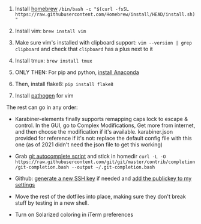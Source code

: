 1. Install [homebrew](https://brew.sh/)
`/bin/bash -c "$(curl -fsSL https://raw.githubusercontent.com/Homebrew/install/HEAD/install.sh)"`

1. Install vim:
`brew install vim`

1. Make sure vim's installed with clipboard support: 
`vim --version | grep clipboard`
and check that `clipboard` has a plus next to it

1. Install tmux:
`brew install tmux`

1. ONLY THEN: For pip and python, [install Anaconda](https://www.anaconda.com/products/individual#Downloads)

1. Then, install flake8:
`pip install flake8`

1. Install [pathogen](https://github.com/tpope/vim-pathogen) for vim

The rest can go in any order:

- Karabiner-elements finally supports remapping caps lock to escape & control. In the GUI, go to Complex Modifications, Get more from internet, and then choose the modification if it's available. karabiner.json provided for reference if it's not: replace the default config file with this one (as of 2021 didn't need the json file to get this working)

- Grab [git autocomplete script](https://github.com/git/git/blob/master/contrib/completion/git-completion.bash) and stick in homedir
`curl -L -O https://raw.githubusercontent.com/git/git/master/contrib/completion/git-completion.bash --output ~/.git-completion.bash`

- Github: [generate a new SSH key](https://docs.github.com/en/github/authenticating-to-github/generating-a-new-ssh-key-and-adding-it-to-the-ssh-agent) if needed and [add the publickey to my settings](https://github.com/settings/ssh/new)

- Move the rest of the dotfiles into place, making sure they don't break stuff by testing in a new shell.

- Turn on Solarized coloring in iTerm preferences
